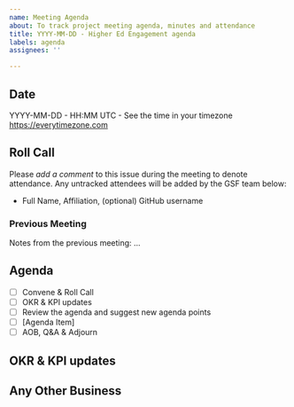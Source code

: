```yaml
---
name: Meeting Agenda
about: To track project meeting agenda, minutes and attendance
title: YYYY-MM-DD - Higher Ed Engagement agenda
labels: agenda
assignees: ''

---
```


## Date
YYYY-MM-DD - HH:MM UTC - See the time in your timezone https://everytimezone.com

## Roll Call 
Please *add a comment* to this issue during the meeting to denote attendance.
Any untracked attendees will be added by the GSF team below:
- Full Name, Affiliation, (optional) GitHub username

### Previous Meeting

Notes from the previous meeting: ...

## Agenda
- [ ] Convene & Roll Call
- [ ] OKR & KPI updates
- [ ] Review the agenda and suggest new agenda points
- [ ] [Agenda Item]
- [ ] AOB, Q&A & Adjourn

## OKR & KPI updates

## Any Other Business
